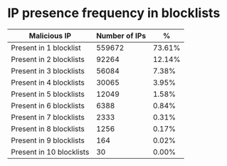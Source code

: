 # IP presence frequency in blocklists
| Malicious IP | Number of IPs | % |
|----|----|----|
| Present in 1 blocklist | 559672 | 73.61% |
| Present in 2 blocklists | 92264 | 12.14% |
| Present in 3 blocklists | 56084 | 7.38% |
| Present in 4 blocklists | 30065 | 3.95% |
| Present in 5 blocklists | 12049 | 1.58% |
| Present in 6 blocklists | 6388 | 0.84% |
| Present in 7 blocklists | 2333 | 0.31% |
| Present in 8 blocklists | 1256 | 0.17% |
| Present in 9 blocklists | 164 | 0.02% |
| Present in 10 blocklists | 30 | 0.00% |
